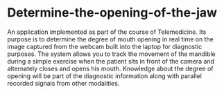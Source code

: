# Determine-the-opening-of-the-jaw
An application implemented as part of the course of Telemedicine. Its purpose is to determine the degree of mouth opening in real time on the image captured from the webcam built into the laptop for diagnostic purposes. The system allows you to track the movement of the mandible during a simple exercise when the patient sits in front of the camera and alternately closes and opens his mouth. Knowledge about the degree of opening will be part of the diagnostic information along with parallel recorded signals from other modalities.
